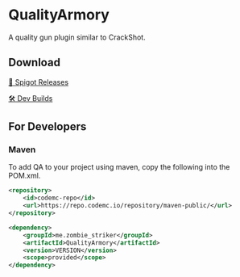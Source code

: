 # QualityArmory
A quality gun plugin similar to CrackShot.

## Download
[📁️ Spigot Releases](https://www.spigotmc.org/resources/quality-armory.47561/)

[🛠️ Dev Builds](https://ci.codemc.io/job/ZombieStriker/job/QualityArmory/lastSuccessfulBuild/artifact/target/QualityArmory.jar)

## For Developers
### Maven
To add QA to your project using maven, copy the following into the POM.xml.
```xml
<repository>
    <id>codemc-repo</id>
    <url>https://repo.codemc.io/repository/maven-public/</url>
</repository>

<dependency>
    <groupId>me.zombie_striker</groupId>
    <artifactId>QualityArmory</artifactId>
    <version>VERSION</version>
    <scope>provided</scope>
</dependency>
```
